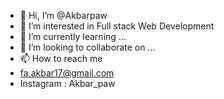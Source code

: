 - 👋 Hi, I’m @Akbarpaw
- 👀 I’m interested in Full stack Web Development
- 🌱 I’m currently learning ...
- 💞️ I’m looking to collaborate on ...
- 📫 How to reach me 
- fa.akbar17@gmail.com
- Instagram : Akbar_paw

<!---
Akbarpaw/Akbarpaw is a ✨ special ✨ repository because its `README.md` (this file) appears on your GitHub profile.
You can click the Preview link to take a look at your changes.
--->
